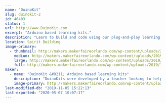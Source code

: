 ```yaml
---
name: "DuinoKit"
slug: duinokit-2
id: 40403
status: 1
url: http://www.DuinoKit.com
excerpt: "Arduino based learning kits."
description: "Learn to build and code using our plug-and-play learning kits.  No soldering or breadboarding."
location: Spirit Building
image-primary:
  - thumbnail: http://makers.makerfaireorlando.com/wp-content/uploads/2019/10/Avatar-Kit-150x150.png
    medium: http://makers.makerfaireorlando.com/wp-content/uploads/2019/10/Avatar-Kit-262x300.png
    large: http://makers.makerfaireorlando.com/wp-content/uploads/2019/10/Avatar-Kit-895x1024.png
    full: http://makers.makerfaireorlando.com/wp-content/uploads/2019/10/Avatar-Kit.png
maker:
  - name: "DuinoKit &#8211; Arduino based learning kits"
    description: "DuinoKits were developed by a teacher looking to help teach kids about electronics and coding using Arduino."
    image-primary: http://makers.makerfaireorlando.com/wp-content/uploads/2019/10/DK-Avatar.jpg
last-modified-db: "2019-11-05 15:22:13"
last-exported: "2020-05-07 10:07:17"
---
```

